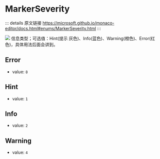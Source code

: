 # MarkerSeverity
        
::: details 原文链接
https://microsoft.github.io/monaco-editor/docs.html#enums/MarkerSeverity.html
:::

<img src="/MarkerSeverity.png" />
信息类型；可选值：Hint(提示 灰色)、Info(蓝色)、Warning(橙色)、Error(红色)，具体用法后面会讲到。
<!-- https://blog.csdn.net/weixin_45855469/article/details/137925190 -->

## Error
- value: `8`

## Hint
- value: `1`

## Info
- value: `2`

## Warning
- value: `4`
